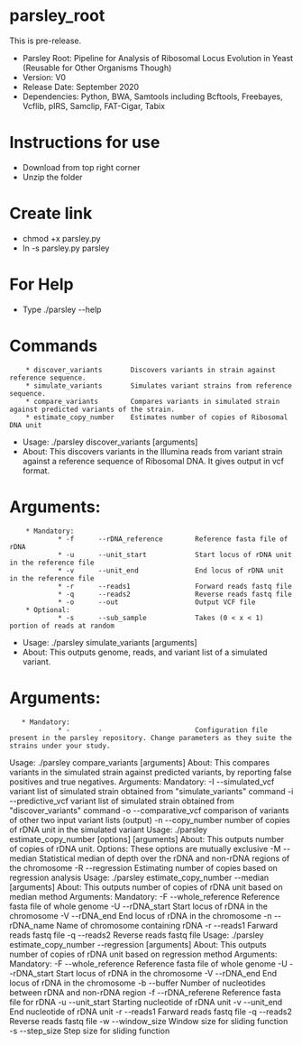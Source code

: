 # parsley_root
This is pre-release.
* Parsley Root: Pipeline for Analysis of Ribosomal Locus Evolution in Yeast (Reusable for Other Organisms Though)
* Version: V0
* Release Date: September 2020
* Dependencies: Python, BWA, Samtools including Bcftools, Freebayes, Vcflib, pIRS, Samclip, FAT-Cigar, Tabix
# Instructions for use
* Download from top right corner
* Unzip the folder
# Create link
* chmod +x parsley.py
* ln -s parsley.py parsley
# For Help
* Type ./parsley --help
# Commands
        * discover_variants       Discovers variants in strain against reference sequence.
        * simulate_variants       Simulates variant strains from reference sequence.
        * compare_variants        Compares variants in simulated strain against predicted variants of the strain.
        * estimate_copy_number    Estimates number of copies of Ribosomal DNA unit
* Usage:  ./parsley discover_variants [arguments]
* About:  This discovers variants in the Illumina reads from variant strain against a reference sequence of Ribosomal DNA. It gives output in vcf format.
# Arguments:
        * Mandatory:
                * -f      --rDNA_reference        Reference fasta file of rDNA
                * -u      --unit_start            Start locus of rDNA unit in the reference file
                * -v      --unit_end              End locus of rDNA unit in the reference file
                * -r      --reads1                Forward reads fastq file
                * -q      --reads2                Reverse reads fastq file
                * -o      --out                   Output VCF file
        * Optional:
                * -s      --sub_sample            Takes (0 < x < 1) portion of reads at random
* Usage:  ./parsley simulate_variants [arguments]
* About:  This outputs genome, reads, and variant list of a simulated variant.
# Arguments:
       * Mandatory:
                * -       -                       Configuration file present in the parsley repository. Change parameters as they suite the strains under your study.
Usage:   ./parsley compare_variants [arguments]
About:   This compares variants in the simulated strain against predicted variants, by reporting false positives and true negatives.
Arguments:
 Mandatory:
                -I      --simulated_vcf         variant list of simulated strain obtained from "simulate_variants" command
                -i      --predictive_vcf        variant list of simulated strain obtained from "discover_variants" command
                -o      --comparative_vcf       comparison of variants of other two input variant lists (output)
                -n      --copy_number           number of copies of rDNA unit in the simulated variant
Usage:  ./parsley estimate_copy_number [options] [arguments]
About:  This outputs number of copies of rDNA unit.
Options:        These options are mutually exclusive
        -M      --median        Statistical median of depth over the rDNA and non-rDNA regions of the chromosome
        -R      --regression    Estimating number of copies based on regression analysis
Usage:  ./parsley estimate_copy_number --median [arguments]
About:  This outputs number of copies of rDNA unit based on median method
Arguments:
        Mandatory:
                -F      --whole_reference       Reference fasta file of whole genome
                -U      --rDNA_start            Start locus of rDNA in the chromosome
                -V      --rDNA_end              End locus of rDNA in the chromosome
                -n      --rDNA_name             Name of chromosome containing rDNA
                -r      --reads1                Farward reads fastq file
                -q      --reads2                Reverse reads fastq file
Usage:   ./parsley estimate_copy_number --regression [arguments]
About:  This outputs number of copies of rDNA unit based on regression method
Arguments:
        Mandatory:
        -F      --whole_reference       Reference fasta file of whole genome
        -U      --rDNA_start            Start locus of rDNA in the chromosome
        -V      --rDNA_end              End locus of rDNA in the chromosome
        -b      --buffer                Number of nucleotides between rDNA and non-rDNA region
        -f      --rDNA_referene         Reference fasta file for rDNA
        -u      --unit_start            Starting nucleotide of rDNA unit
        -v      --unit_end              End nucleotide of rDNA unit
        -r      --reads1                Farward reads fastq file
        -q      --reads2                Reverse reads fastq file
        -w      --window_size           Window size for sliding function
        -s      --step_size             Step size for sliding function
